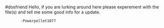#dosfriend
Hello, if you are lurking around here please
experement with the file(s) and tell me some good
info for a update.


           -Powerpellet1077
